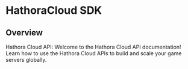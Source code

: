 # HathoraCloud SDK

## Overview

Hathora Cloud API: Welcome to the Hathora Cloud API documentation! Learn how to use the Hathora Cloud APIs to build and scale your game servers globally.